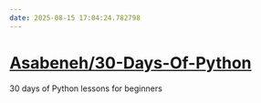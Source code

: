 ```yaml
---
date: 2025-08-15 17:04:24.782798
---
```


# [Asabeneh/30-Days-Of-Python](https://github.com/Asabeneh/30-Days-Of-Python)

30 days of Python lessons for beginners